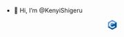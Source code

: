 - 👋 Hi, I’m @KenyiShigeru
<p align="Center">
  <img src = https://github.com/devicons/devicon/blob/master/icons/c/c-original.svg alt = "C" width="24px" height="24px"/>
</p>

<!---
KenyiShigeru/KenyiShigeru is a ✨ special ✨ repository because its `README.md` (this file) appears on your GitHub profile.
You can click the Preview link to take a look at your changes.
--->
